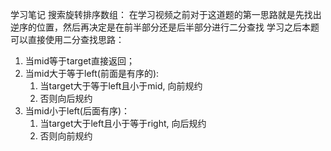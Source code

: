 学习笔记
搜索旋转排序数组：
在学习视频之前对于这道题的第一思路就是先找出逆序的位置，然后再决定是在前半部分还是后半部分进行二分查找
学习之后本题可以直接使用二分查找思路：
1. 当mid等于target直接返回；
2. 当mid大于等于left(前面是有序的):
    1. 当target大于等于left且小于mid, 向前规约
    2. 否则向后规约
3. 当mid小于left(后面有序)：
    1. 当target大于left且小于等于right, 向后规约
    2. 否则向前规约
